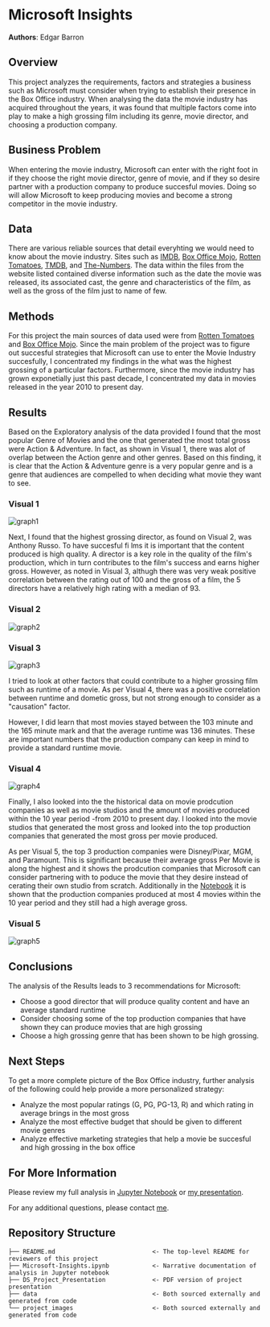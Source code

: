 # Microsoft Insights

**Authors**: Edgar Barron

## Overview

This project analyzes the requirements, factors and strategies a business such as Microsoft must consider when trying to establish their presence in the Box Office industry. When analysing the data the movie industry has acquired throughout the years, it was found that multiple factors come into play to make a high grossing film including its genre, movie director, and choosing a production company.

## Business Problem

When entering the movie industry, Microsoft can enter with the right foot in if they choose the right movie director, genre of movie, and if they so desire partner with a production company to produce succesful movies. Doing so will allow Microsoft to keep producing movies and become a strong competitor in the movie industry.

## Data

There are various reliable sources that detail everyhting we would need to know about the movie industry. Sites such as [IMDB](https://www.imdb.com/), [Box Office Mojo](https://www.boxofficemojo.com/), [Rotten Tomatoes](https://www.rottentomatoes.com/), [TMDB](https://www.themoviedb.org/), and [The-Numbers](https://www.the-numbers.com/). The data within the files from the website listed contained diverse information such as the date the movie was released, its associated cast, the genre and characteristics of the film, as well as the gross of the film just to name of few.


## Methods

For this project the main sources of data used were from [Rotten Tomatoes](./data/zippedData/rotten_tomatoes_movies.csv.gz) and [Box Office Mojo](./data/zippedData/bom.movie_gross.csv.gz). Since the main problem of the project was to figure out succesful strategies that Microsoft can use to enter the Movie Industry succesfully, I concentrated my findings in the what was the highest grossing of a particular factors. Furthermore, since the movie industry has grown exponetially just this past decade, I concentrated my data in movies released in the year 2010 to present day.


## Results

Based on the Exploratory analysis of the data provided I found that the most popular Genre of Movies and the one that generated the most total gross were Action & Adventure. In fact, as shown in Visual 1, there was alot of overlap between the Action genre and other genres. Based on this finding, it is clear that the Action & Adventure genre is a very popular genre and is a genre that audiences are compelled to when deciding what movie they want to see.

### Visual 1
![graph1](./project_images/total_gross_genre.png)

Next, I found that the highest grossing director, as found on Visual 2, was Anthony Russo. To have succesful fi
lms it is important that the content produced is high quality. A director is a key role in the quality of the film's production, which in turn contributes to the film's success and earns higher gross. However, as noted in Visual 3, althugh there was very weak positive correlation between the rating out of 100 and the gross of a film, the 5 directors have a relatively high rating with a median of 93. 

### Visual 2
![graph2](./project_images/average_gross_director.png)

### Visual 3
![graph3](./project_images/corr_rating_gross.png)

I tried to look at other factors that could contribute to a higher grossing film such as runtime of a movie. As per Visual 4, there was a positive correlation between runtime and dometic gross, but not strong enough to consider as a "causation" factor.

However, I did learn that most movies stayed between the 103 minute and the 165 minute mark and that the average runtime was 136 minutes. These are important numbers that the production company can keep in mind to provide a standard runtime movie.

### Visual 4
![graph4](./project_images/corr_runtime_gross.png)

Finally, I also looked into the the historical data on movie prodcution companies as well as movie studios and the amount of movies produced within the 10 year period -from 2010 to present day. I looked into the movie studios that generated the most gross and looked into the top production companies that generated the most gross per movie produced.

As per Visual 5, the top 3 production companies were Disney/Pixar, MGM, and Paramount. This is significant because their average gross Per Movie is along the highest and it shows the prodcution companies that Microsoft can consider partnering with to poduce the movie that they desire instead of cerating their own studio from scratch. Additionally in the [Notebook](https://github.com/edgarbarr1/Microsoft-Insights/blob/main/Microsoft%20Insights.ipynb) it is shown that the production companies produced at most 4 movies within the 10 year period and they still had a high average gross.  

### Visual 5
![graph5](./project_images/average_gross_production_company.png)


## Conclusions

The analysis of the Results leads to 3 recommendations for Microsoft:
- Choose a good director that will produce quality content and have an average standard runtime
- Consider choosing some of the top production companies that have shown they can produce movies that are high grossing
- Choose a high grossing genre that has been shown to be high grossing.

## Next Steps

To get a more complete picture of the Box Office industry, further analysis of the following could help provide a more personalized strategy:

- Analyze the most popular ratings (G, PG, PG-13, R) and which rating in average brings in the most gross
- Analyze the most effective budget that should be given to different movie genres
- Analyze effective marketing strategies that help a movie be succesful and high grossing in the box office


## For More Information

Please review my full analysis in [Jupyter Notebook](https://github.com/edgarbarr1/Microsoft-Insights/blob/main/Microsoft%20Insights.ipynb) or [my presentation](./DS_Project_Presentation.pdf).

For any additional questions, please contact [me](mailto:edgarraul98@icloud.com).

## Repository Structure


```
├── README.md                           <- The top-level README for reviewers of this project
├── Microsoft-Insights.ipynb            <- Narrative documentation of analysis in Jupyter notebook
├── DS_Project_Presentation             <- PDF version of project presentation
├── data                                <- Both sourced externally and generated from code
└── project_images                      <- Both sourced externally and generated from code
```
